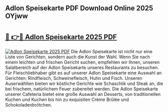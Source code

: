 ## Adlon Speisekarte PDF Download Online 2025 OYjww

# <h2><a href="http://gc6jemj.nevu.top/?p=Adlon+Speisekarte">🔗 👉🔴 Adlon Speisekarte 2025 PDF</a></h2>

[![Adlon Speisekarte 2025 PDF](https://i.imgur.com/dBaPXMq.png)](http://gc6jemj.nevu.top/?p=Adlon+Speisekarte)
Die Adlon Speisekarte ist nicht nur eine Liste von Gerichten, sondern auch die Kunst der Wahl. Wenn Sie nach einem leichten und frischen Gericht suchen, empfehlen wir Ihnen, unseren Salatbereich auf der Adlon Speisekarte unseres Restaurants zu besuchen. Für Fleischliebhaber gibt es auf unserer Adlon Speisekarte eine Auswahl an Gerichten: Rindfleisch, Schweinefleisch, Huhn und Fisch. Unseren Auserwählten bieten wir köstliche Gerichte wie Schaschlik und Steak an, die bei frischem, natürlichem Feuer zubereitet werden. Die Adlon Speisekarte unserer Cafeteria bietet eine große Auswahl an Desserts, von traditionellen Kuchen und Kuchen bis hin zu exquisiten Crème Brûlée und Schokoladenbrötchen.
